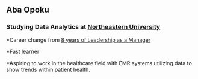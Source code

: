 ## Aba Opoku

### Studying Data Analytics at [Northeastern University](http://www.northeastern.edu)
  *Career change from [8 years of Leadership as a Manager](https://www.linkedin.com/in/abaopoku/)

  *Fast learner

  *Aspiring to work in the healthcare field with EMR systems utilizing data to show trends within patient health.

  
